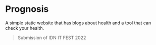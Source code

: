 # Prognosis
A simple static website that has blogs about health and a tool that can check your health.

> Submission of IDN IT FEST 2022

